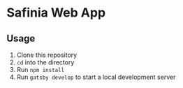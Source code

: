 # Safinia Web App

## Usage

1. Clone this repository
2. `cd` into the directory
3. Run `npm install`
4. Run `gatsby develop` to start a local development server
